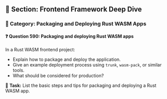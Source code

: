 ## 📘 Section: Frontend Framework Deep Dive  
### 🔹 Category: Packaging and Deploying Rust WASM Apps  
#### ❓ Question 590: Packaging and deploying Rust WASM apps

In a Rust WASM frontend project:

- Explain how to package and deploy the application.
- Give an example deployment process using `trunk`, `wasm-pack`, or similar tools.
- What should be considered for production?

🔧 **Task:** List the basic steps and tips for packaging and deploying a Rust WASM app.
